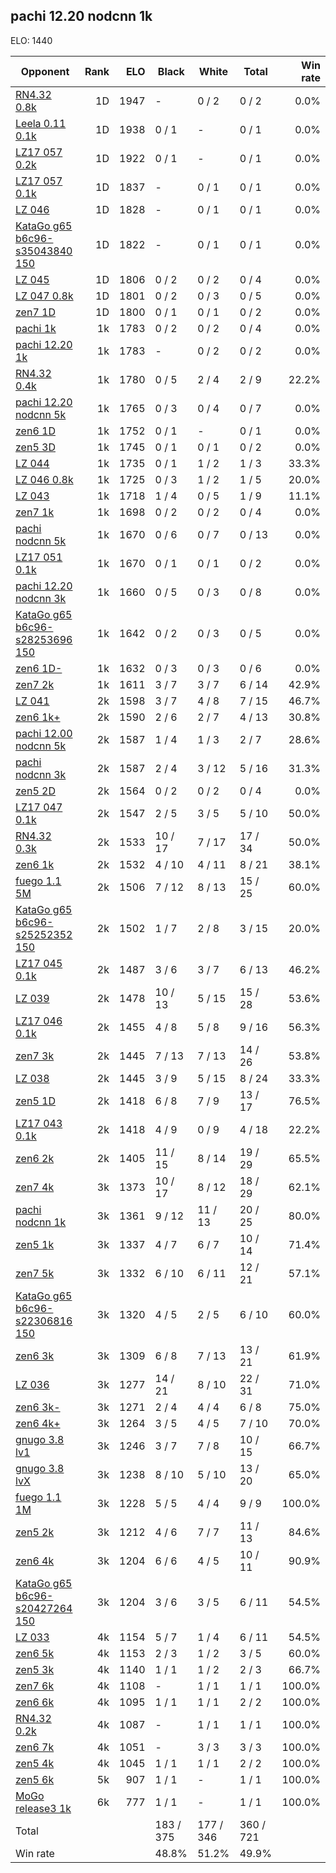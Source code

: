 ## pachi 12.20 nodcnn 1k ##

ELO: 1440

Opponent | Rank | ELO | Black | White | Total | Win rate
---------|-----:|----:|-------|-------|-------|-------:
[RN4.32 0.8k](RN4.32%200.8k.md) | 1D | 1947 | - | 0 / 2 | 0 / 2 | 0.0%
[Leela 0.11 0.1k](Leela%200.11%200.1k.md) | 1D | 1938 | 0 / 1 | - | 0 / 1 | 0.0%
[LZ17 057 0.2k](LZ17%20057%200.2k.md) | 1D | 1922 | 0 / 1 | - | 0 / 1 | 0.0%
[LZ17 057 0.1k](LZ17%20057%200.1k.md) | 1D | 1837 | - | 0 / 1 | 0 / 1 | 0.0%
[LZ 046](LZ%20046.md) | 1D | 1828 | - | 0 / 1 | 0 / 1 | 0.0%
[KataGo g65 b6c96-s35043840 150](KataGo%20g65%20b6c96-s35043840%20150.md) | 1D | 1822 | - | 0 / 1 | 0 / 1 | 0.0%
[LZ 045](LZ%20045.md) | 1D | 1806 | 0 / 2 | 0 / 2 | 0 / 4 | 0.0%
[LZ 047 0.8k](LZ%20047%200.8k.md) | 1D | 1801 | 0 / 2 | 0 / 3 | 0 / 5 | 0.0%
[zen7 1D](zen7%201D.md) | 1D | 1800 | 0 / 1 | 0 / 1 | 0 / 2 | 0.0%
[pachi 1k](pachi%201k.md) | 1k | 1783 | 0 / 2 | 0 / 2 | 0 / 4 | 0.0%
[pachi 12.20 1k](pachi%2012.20%201k.md) | 1k | 1783 | - | 0 / 2 | 0 / 2 | 0.0%
[RN4.32 0.4k](RN4.32%200.4k.md) | 1k | 1780 | 0 / 5 | 2 / 4 | 2 / 9 | 22.2%
[pachi 12.20 nodcnn 5k](pachi%2012.20%20nodcnn%205k.md) | 1k | 1765 | 0 / 3 | 0 / 4 | 0 / 7 | 0.0%
[zen6 1D](zen6%201D.md) | 1k | 1752 | 0 / 1 | - | 0 / 1 | 0.0%
[zen5 3D](zen5%203D.md) | 1k | 1745 | 0 / 1 | 0 / 1 | 0 / 2 | 0.0%
[LZ 044](LZ%20044.md) | 1k | 1735 | 0 / 1 | 1 / 2 | 1 / 3 | 33.3%
[LZ 046 0.8k](LZ%20046%200.8k.md) | 1k | 1725 | 0 / 3 | 1 / 2 | 1 / 5 | 20.0%
[LZ 043](LZ%20043.md) | 1k | 1718 | 1 / 4 | 0 / 5 | 1 / 9 | 11.1%
[zen7 1k](zen7%201k.md) | 1k | 1698 | 0 / 2 | 0 / 2 | 0 / 4 | 0.0%
[pachi nodcnn 5k](pachi%20nodcnn%205k.md) | 1k | 1670 | 0 / 6 | 0 / 7 | 0 / 13 | 0.0%
[LZ17 051 0.1k](LZ17%20051%200.1k.md) | 1k | 1670 | 0 / 1 | 0 / 1 | 0 / 2 | 0.0%
[pachi 12.20 nodcnn 3k](pachi%2012.20%20nodcnn%203k.md) | 1k | 1660 | 0 / 5 | 0 / 3 | 0 / 8 | 0.0%
[KataGo g65 b6c96-s28253696 150](KataGo%20g65%20b6c96-s28253696%20150.md) | 1k | 1642 | 0 / 2 | 0 / 3 | 0 / 5 | 0.0%
[zen6 1D-](zen6%201D-.md) | 1k | 1632 | 0 / 3 | 0 / 3 | 0 / 6 | 0.0%
[zen7 2k](zen7%202k.md) | 1k | 1611 | 3 / 7 | 3 / 7 | 6 / 14 | 42.9%
[LZ 041](LZ%20041.md) | 2k | 1598 | 3 / 7 | 4 / 8 | 7 / 15 | 46.7%
[zen6 1k+](zen6%201k+.md) | 2k | 1590 | 2 / 6 | 2 / 7 | 4 / 13 | 30.8%
[pachi 12.00 nodcnn 5k](pachi%2012.00%20nodcnn%205k.md) | 2k | 1587 | 1 / 4 | 1 / 3 | 2 / 7 | 28.6%
[pachi nodcnn 3k](pachi%20nodcnn%203k.md) | 2k | 1587 | 2 / 4 | 3 / 12 | 5 / 16 | 31.3%
[zen5 2D](zen5%202D.md) | 2k | 1564 | 0 / 2 | 0 / 2 | 0 / 4 | 0.0%
[LZ17 047 0.1k](LZ17%20047%200.1k.md) | 2k | 1547 | 2 / 5 | 3 / 5 | 5 / 10 | 50.0%
[RN4.32 0.3k](RN4.32%200.3k.md) | 2k | 1533 | 10 / 17 | 7 / 17 | 17 / 34 | 50.0%
[zen6 1k](zen6%201k.md) | 2k | 1532 | 4 / 10 | 4 / 11 | 8 / 21 | 38.1%
[fuego 1.1 5M](fuego%201.1%205M.md) | 2k | 1506 | 7 / 12 | 8 / 13 | 15 / 25 | 60.0%
[KataGo g65 b6c96-s25252352 150](KataGo%20g65%20b6c96-s25252352%20150.md) | 2k | 1502 | 1 / 7 | 2 / 8 | 3 / 15 | 20.0%
[LZ17 045 0.1k](LZ17%20045%200.1k.md) | 2k | 1487 | 3 / 6 | 3 / 7 | 6 / 13 | 46.2%
[LZ 039](LZ%20039.md) | 2k | 1478 | 10 / 13 | 5 / 15 | 15 / 28 | 53.6%
[LZ17 046 0.1k](LZ17%20046%200.1k.md) | 2k | 1455 | 4 / 8 | 5 / 8 | 9 / 16 | 56.3%
[zen7 3k](zen7%203k.md) | 2k | 1445 | 7 / 13 | 7 / 13 | 14 / 26 | 53.8%
[LZ 038](LZ%20038.md) | 2k | 1445 | 3 / 9 | 5 / 15 | 8 / 24 | 33.3%
[zen5 1D](zen5%201D.md) | 2k | 1418 | 6 / 8 | 7 / 9 | 13 / 17 | 76.5%
[LZ17 043 0.1k](LZ17%20043%200.1k.md) | 2k | 1418 | 4 / 9 | 0 / 9 | 4 / 18 | 22.2%
[zen6 2k](zen6%202k.md) | 2k | 1405 | 11 / 15 | 8 / 14 | 19 / 29 | 65.5%
[zen7 4k](zen7%204k.md) | 3k | 1373 | 10 / 17 | 8 / 12 | 18 / 29 | 62.1%
[pachi nodcnn 1k](pachi%20nodcnn%201k.md) | 3k | 1361 | 9 / 12 | 11 / 13 | 20 / 25 | 80.0%
[zen5 1k](zen5%201k.md) | 3k | 1337 | 4 / 7 | 6 / 7 | 10 / 14 | 71.4%
[zen7 5k](zen7%205k.md) | 3k | 1332 | 6 / 10 | 6 / 11 | 12 / 21 | 57.1%
[KataGo g65 b6c96-s22306816 150](KataGo%20g65%20b6c96-s22306816%20150.md) | 3k | 1320 | 4 / 5 | 2 / 5 | 6 / 10 | 60.0%
[zen6 3k](zen6%203k.md) | 3k | 1309 | 6 / 8 | 7 / 13 | 13 / 21 | 61.9%
[LZ 036](LZ%20036.md) | 3k | 1277 | 14 / 21 | 8 / 10 | 22 / 31 | 71.0%
[zen6 3k-](zen6%203k-.md) | 3k | 1271 | 2 / 4 | 4 / 4 | 6 / 8 | 75.0%
[zen6 4k+](zen6%204k+.md) | 3k | 1264 | 3 / 5 | 4 / 5 | 7 / 10 | 70.0%
[gnugo 3.8 lv1](gnugo%203.8%20lv1.md) | 3k | 1246 | 3 / 7 | 7 / 8 | 10 / 15 | 66.7%
[gnugo 3.8 lvX](gnugo%203.8%20lvX.md) | 3k | 1238 | 8 / 10 | 5 / 10 | 13 / 20 | 65.0%
[fuego 1.1 1M](fuego%201.1%201M.md) | 3k | 1228 | 5 / 5 | 4 / 4 | 9 / 9 | 100.0%
[zen5 2k](zen5%202k.md) | 3k | 1212 | 4 / 6 | 7 / 7 | 11 / 13 | 84.6%
[zen6 4k](zen6%204k.md) | 3k | 1204 | 6 / 6 | 4 / 5 | 10 / 11 | 90.9%
[KataGo g65 b6c96-s20427264 150](KataGo%20g65%20b6c96-s20427264%20150.md) | 3k | 1204 | 3 / 6 | 3 / 5 | 6 / 11 | 54.5%
[LZ 033](LZ%20033.md) | 4k | 1154 | 5 / 7 | 1 / 4 | 6 / 11 | 54.5%
[zen6 5k](zen6%205k.md) | 4k | 1153 | 2 / 3 | 1 / 2 | 3 / 5 | 60.0%
[zen5 3k](zen5%203k.md) | 4k | 1140 | 1 / 1 | 1 / 2 | 2 / 3 | 66.7%
[zen7 6k](zen7%206k.md) | 4k | 1108 | - | 1 / 1 | 1 / 1 | 100.0%
[zen6 6k](zen6%206k.md) | 4k | 1095 | 1 / 1 | 1 / 1 | 2 / 2 | 100.0%
[RN4.32 0.2k](RN4.32%200.2k.md) | 4k | 1087 | - | 1 / 1 | 1 / 1 | 100.0%
[zen6 7k](zen6%207k.md) | 4k | 1051 | - | 3 / 3 | 3 / 3 | 100.0%
[zen5 4k](zen5%204k.md) | 4k | 1045 | 1 / 1 | 1 / 1 | 2 / 2 | 100.0%
[zen5 6k](zen5%206k.md) | 5k | 907 | 1 / 1 | - | 1 / 1 | 100.0%
[MoGo release3 1k](MoGo%20release3%201k.md) | 6k | 777 | 1 / 1 | - | 1 / 1 | 100.0%
Total | | | 183 / 375 | 177 / 346 | 360 / 721 | 
Win rate| | | 48.8% | 51.2% | 49.9% | 
